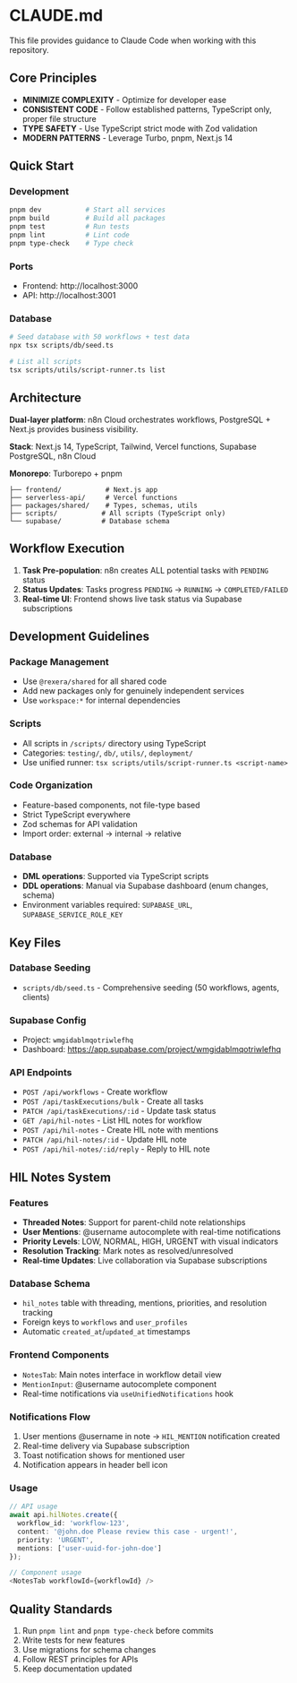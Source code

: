 # CLAUDE.md

This file provides guidance to Claude Code when working with this repository.

## Core Principles
- **MINIMIZE COMPLEXITY** - Optimize for developer ease
- **CONSISTENT CODE** - Follow established patterns, TypeScript only, proper file structure
- **TYPE SAFETY** - Use TypeScript strict mode with Zod validation
- **MODERN PATTERNS** - Leverage Turbo, pnpm, Next.js 14

## Quick Start

### Development
```bash
pnpm dev           # Start all services
pnpm build         # Build all packages
pnpm test          # Run tests
pnpm lint          # Lint code
pnpm type-check    # Type check
```

### Ports
- Frontend: http://localhost:3000
- API: http://localhost:3001

### Database
```bash
# Seed database with 50 workflows + test data
npx tsx scripts/db/seed.ts

# List all scripts
tsx scripts/utils/script-runner.ts list
```

## Architecture

**Dual-layer platform**: n8n Cloud orchestrates workflows, PostgreSQL + Next.js provides business visibility.

**Stack**: Next.js 14, TypeScript, Tailwind, Vercel functions, Supabase PostgreSQL, n8n Cloud

**Monorepo**: Turborepo + pnpm
```
├── frontend/           # Next.js app
├── serverless-api/     # Vercel functions
├── packages/shared/    # Types, schemas, utils
├── scripts/           # All scripts (TypeScript only)
└── supabase/          # Database schema
```

## Workflow Execution

1. **Task Pre-population**: n8n creates ALL potential tasks with `PENDING` status
2. **Status Updates**: Tasks progress `PENDING` → `RUNNING` → `COMPLETED/FAILED` 
3. **Real-time UI**: Frontend shows live task status via Supabase subscriptions

## Development Guidelines

### Package Management
- Use `@rexera/shared` for all shared code
- Add new packages only for genuinely independent services
- Use `workspace:*` for internal dependencies

### Scripts
- All scripts in `/scripts/` directory using TypeScript
- Categories: `testing/`, `db/`, `utils/`, `deployment/`
- Use unified runner: `tsx scripts/utils/script-runner.ts <script-name>`

### Code Organization
- Feature-based components, not file-type based
- Strict TypeScript everywhere
- Zod schemas for API validation
- Import order: external → internal → relative

### Database
- **DML operations**: Supported via TypeScript scripts
- **DDL operations**: Manual via Supabase dashboard (enum changes, schema)
- Environment variables required: `SUPABASE_URL`, `SUPABASE_SERVICE_ROLE_KEY`

## Key Files

### Database Seeding
- `scripts/db/seed.ts` - Comprehensive seeding (50 workflows, agents, clients)

### Supabase Config
- Project: `wmgidablmqotriwlefhq`
- Dashboard: https://app.supabase.com/project/wmgidablmqotriwlefhq

### API Endpoints
- `POST /api/workflows` - Create workflow
- `POST /api/taskExecutions/bulk` - Create all tasks
- `PATCH /api/taskExecutions/:id` - Update task status
- `GET /api/hil-notes` - List HIL notes for workflow
- `POST /api/hil-notes` - Create HIL note with mentions
- `PATCH /api/hil-notes/:id` - Update HIL note
- `POST /api/hil-notes/:id/reply` - Reply to HIL note

## HIL Notes System

### Features
- **Threaded Notes**: Support for parent-child note relationships
- **User Mentions**: @username autocomplete with real-time notifications
- **Priority Levels**: LOW, NORMAL, HIGH, URGENT with visual indicators
- **Resolution Tracking**: Mark notes as resolved/unresolved
- **Real-time Updates**: Live collaboration via Supabase subscriptions

### Database Schema
- `hil_notes` table with threading, mentions, priorities, and resolution tracking
- Foreign keys to `workflows` and `user_profiles`
- Automatic `created_at`/`updated_at` timestamps

### Frontend Components
- `NotesTab`: Main notes interface in workflow detail view
- `MentionInput`: @username autocomplete component
- Real-time notifications via `useUnifiedNotifications` hook

### Notifications Flow
1. User mentions @username in note → `HIL_MENTION` notification created
2. Real-time delivery via Supabase subscription
3. Toast notification shows for mentioned user
4. Notification appears in header bell icon

### Usage
```typescript
// API usage
await api.hilNotes.create({
  workflow_id: 'workflow-123',
  content: '@john.doe Please review this case - urgent!',
  priority: 'URGENT',
  mentions: ['user-uuid-for-john-doe']
});

// Component usage
<NotesTab workflowId={workflowId} />
```

## Quality Standards
1. Run `pnpm lint` and `pnpm type-check` before commits
2. Write tests for new features
3. Use migrations for schema changes
4. Follow REST principles for APIs
5. Keep documentation updated